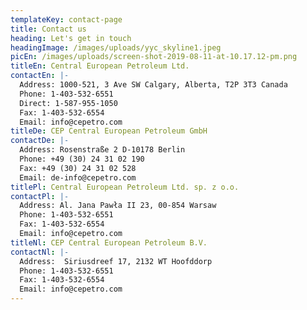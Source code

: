 ```yaml
---
templateKey: contact-page
title: Contact us
heading: Let's get in touch
headingImage: /images/uploads/yyc_skyline1.jpeg
picEn: /images/uploads/screen-shot-2019-08-11-at-10.17.12-pm.png
titleEn: Central European Petroleum Ltd.
contactEn: |-
  Address: 1000-521, 3 Ave SW Calgary, Alberta, T2P 3T3 Canada  
  Phone: 1-403-532-6551  
  Direct: 1-587-955-1050  
  Fax: 1-403-532-6554  
  Email: info@cepetro.com
titleDe: CEP Central European Petroleum GmbH
contactDe: |-
  Address: Rosenstraße 2 D-10178 Berlin  
  Phone: +49 (30) 24 31 02 190  
  Fax: +49 (30) 24 31 02 528  
  Email: de-info@cepetro.com
titlePl: Central European Petroleum Ltd. sp. z o.o.
contactPl: |-
  Address: Al. Jana Pawła II 23, 00-854 Warsaw  
  Phone: 1-403-532-6551  
  Fax: 1-403-532-6554  
  Email: info@cepetro.com
titleNl: CEP Central European Petroleum B.V.
contactNl: |-
  Address:  Siriusdreef 17, 2132 WT Hoofddorp  
  Phone: 1-403-532-6551  
  Fax: 1-403-532-6554  
  Email: info@cepetro.com
---
```


